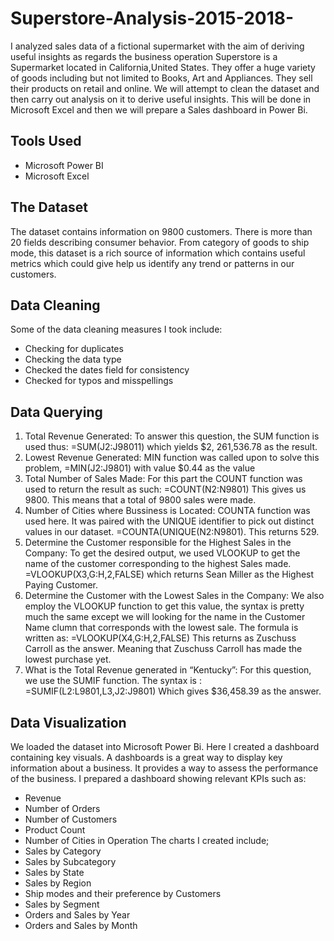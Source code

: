 # Superstore-Analysis-2015-2018-
I analyzed sales data of a fictional supermarket with the aim of deriving useful insights as regards the business operation 
Superstore is a Supermarket located in California,United States. They offer a huge variety of goods including but not limited to Books, Art and Appliances. They sell their products on retail and online.
We will attempt to clean the dataset and then carry out analysis on it to derive useful insights. This will be done in Microsoft Excel and then we will prepare a Sales dashboard in Power Bi.
## Tools Used
* Microsoft Power BI
* Microsoft Excel
## The Dataset 
The dataset contains information on 9800 customers. There is more than 20 fields describing consumer behavior. From category of goods to ship mode, this dataset is a rich source of information which contains useful metrics which could give help us identify any trend or patterns in our customers.
## Data Cleaning 
Some of the data cleaning measures I took include:
* Checking for duplicates
* Checking the data type
* Checked the dates field for consistency
* Checked for typos and misspellings
## Data Querying 
1. Total Revenue Generated: To answer this question, the SUM function is used thus:
=SUM(J2:J98011) which yields $2, 261,536.78 as the result.
2. Lowest Revenue Generated: MIN function was called upon to solve this problem,
=MIN(J2:J9801) with value $0.44 as the value
3. Total Number of Sales Made: For this part the COUNT function was used to return the result as such:
=COUNT(N2:N9801)
This gives us 9800. This means that a total of 9800 sales were made.
4. Number of Cities where Bussiness is Located: COUNTA function was used here. It was paired with the UNIQUE identifier to pick out distinct values in our dataset.
=COUNTA(UNIQUE(N2:N9801). This returns 529.
5. Determine the Customer responsible for the Highest Sales in the Company: To get the desired output, we used VLOOKUP to get the name of the customer corresponding to the highest Sales made.
=VLOOKUP(X3,G:H,2,FALSE) which returns Sean Miller as the Highest Paying Customer.
6. Determine the Customer with the Lowest Sales in the Company: We also employ the VLOOKUP function to get this value, the syntax is pretty much the same except we will looking for the name in the Customer Name clumn that corresponds with the lowest sale. The formula is written as:
=VLOOKUP(X4,G:H,2,FALSE)
This returns as Zuschuss Carroll as the answer. Meaning that Zuschuss Carroll has made the lowest purchase yet.
7. What is the Total Revenue generated in “Kentucky”: For this question, we use the SUMIF function. The syntax is :
=SUMIF(L2:L9801,L3,J2:J9801)
Which gives $36,458.39 as the answer.
## Data Visualization 
We loaded the dataset into Microsoft Power Bi. Here I created a dashboard containing key visuals. A dashboards is a great way to display key information about a business. It provides a way to assess the performance of the business. 
I prepared a dashboard showing relevant KPIs such as:
* Revenue
* Number of Orders
* Number of Customers
* Product Count
* Number of Cities in Operation
The charts I created include;
* Sales by Category
* Sales by Subcategory
* Sales by State
* Sales by Region
* Ship modes and their preference by Customers
* Sales by Segment
* Orders and Sales by Year
* Orders and Sales by Month 
